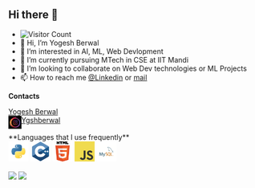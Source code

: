 ## Hi there 👋
- <img src="https://komarev.com/ghpvc/?username=ygshberwal" alt="Visitor Count" />
- 👋 Hi, I’m Yogesh Berwal
- 👀 I’m interested in AI, ML, Web Devlopment
- 🌱 I’m currently pursuing MTech in CSE at IIT Mandi
- 💞️ I’m looking to collaborate on Web Dev technologies or ML Projects
- 📫 How to reach me [@Linkedin](https://www.linkedin.com/in/ygshberwal/ ) or [mail](yogeshberwal266@gmail.com)

<!--
**Ygshberwal/Ygshberwal** is a ✨ _special_ ✨ repository because its `README.md` (this file) appears on your GitHub profile.

Here are some ideas to get you started:

- 🔭 I’m currently working on ...
- 🌱 I’m currently learning ...
- 👯 I’m looking to collaborate on ...z
- 🤔 I’m looking for help with 
- 💬 Ask me about ...
- 📫 How to reach me: ...
- 😄 Pronouns: ...
- ⚡ Fun fact: ...
-->

**Contacts**
<div class="badge-base LI-profile-badge" data-locale="en_US" data-size="medium" data-theme="dark" data-type="VERTICAL" data-vanity="ygshberwal" data-version="v1"><a class="badge-base__link LI-simple-link" href="https://in.linkedin.com/in/ygshberwal?trk=profile-badge">Yogesh Berwal</a></div> <a href="https://www.instagram.com/ygshberwal26/"><img align="left" alt="Yogesh's Insta" width="26px" src="https://github.com/ygshberwal/ygshberwal/blob/main/download.jpg">Ygshberwal</a>
<br><br>
**Languages that I use frequently**  
<br>
<code><img height="40" src="https://raw.githubusercontent.com/github/explore/80688e429a7d4ef2fca1e82350fe8e3517d3494d/topics/python/python.png"></code>
<code><img height="40" src="https://raw.githubusercontent.com/github/explore/80688e429a7d4ef2fca1e82350fe8e3517d3494d/topics/cpp/cpp.png"></code>
<code><img height="40" src="https://raw.githubusercontent.com/github/explore/80688e429a7d4ef2fca1e82350fe8e3517d3494d/topics/html/html.png"></code>
<code><img height="40" src="https://raw.githubusercontent.com/github/explore/80688e429a7d4ef2fca1e82350fe8e3517d3494d/topics/javascript/javascript.png"></code>
<code><img height="40" src="https://raw.githubusercontent.com/github/explore/80688e429a7d4ef2fca1e82350fe8e3517d3494d/topics/mysql/mysql.png"></code>

<br>
<br>


<img src="https://github-readme-stats.vercel.app/api?username=ygshberwal&&show_icons=true&title_color=ffffff&icon_color=bb2acf&text_color=daf7dc&bg_color=151515">
<img src ="https://github-readme-stats.vercel.app/api/top-langs/?username=ygshberwal">
